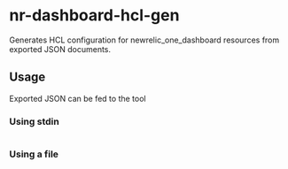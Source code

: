 # nr-dashboard-hcl-gen

Generates HCL configuration for newrelic_one_dashboard resources from exported JSON documents.

## Usage

Exported JSON can be fed to the tool 

### Using stdin

```
```

### Using a file

```
```